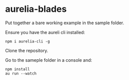 # aurelia-blades

Put together a bare working example in the sample folder.

Ensure you have the aureli cli installed:
```
npm i aurelia-cli -g
```

Clone the repository.

Go to the sameple folder in a console and:
```
npm install
au run --watch
```



